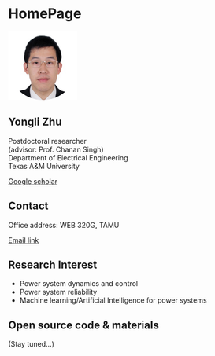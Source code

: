 # HomePage

<img src="./image/Pic_me.png" alt="drawing" width="140" hieght="160"/>

## Yongli Zhu
Postdoctoral researcher  
(advisor: Prof. Chanan Singh)  
Department of Electrical Engineering  
Texas A&M University 

[Google scholar](https://scholar.google.com/citations?user=ePlYHXMAAAAJ&hl=en)

## Contact
Office address: WEB 320G, TAMU

[Email link](mailto:yongliz@tamu.edu)

## Research Interest
- Power system dynamics and control
- Power system reliability
- Machine learning/Artificial Intelligence for power systems

## Open source code & materials
(Stay tuned...)




